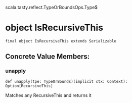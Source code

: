 scala.tasty.reflect.TypeOrBoundsOps.Type$
# object IsRecursiveThis

<pre><code class="language-scala" >final object IsRecursiveThis extends Serializable</pre></code>
## Concrete Value Members:
### unapply
<pre><code class="language-scala" >def unapply(tpe: TypeOrBounds)(implicit ctx: Context): Option[RecursiveThis]</pre></code>
Matches any RecursiveThis and returns it

